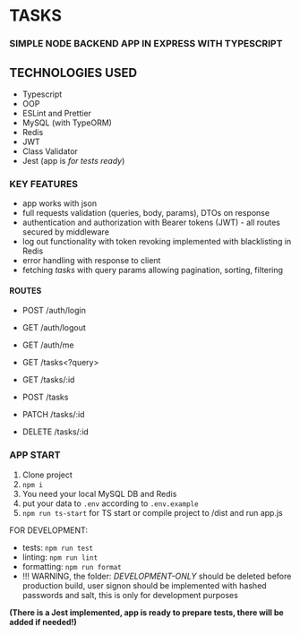 # TASKS
### SIMPLE NODE BACKEND APP IN EXPRESS WITH TYPESCRIPT

## TECHNOLOGIES USED
- Typescript
- OOP
- ESLint and Prettier
- MySQL (with TypeORM)
- Redis
- JWT
- Class Validator
- Jest (app is *for tests ready*)


### KEY FEATURES
- app works with json
- full requests validation (queries, body, params), DTOs on response
- authentication and authorization with Bearer tokens (JWT) - all routes secured by middleware
- log out functionality with token revoking implemented with blacklisting in Redis
- error handling with response to client
- fetching *tasks* with query params allowing pagination, sorting, filtering


#### ROUTES
- POST /auth/login
- GET /auth/logout
- GET /auth/me

- GET /tasks<?query>
- GET /tasks/:id
- POST /tasks
- PATCH /tasks/:id
- DELETE /tasks/:id

### APP START
1. Clone project
2. `npm i`
3. You need your local MySQL DB and Redis
4. put your data to `.env` according to `.env.example`
5. `npm run ts-start` for TS start or compile project to /dist and run app.js

FOR DEVELOPMENT:
- tests: `npm run test`
- linting: `npm run lint`
- formatting: `npm run format`
- !!! WARNING, the folder: *DEVELOPMENT-ONLY* should be deleted before production build, user signon should be implemented with hashed passwords and salt, this is only for development purposes

**(There is a Jest implemented, app is ready to prepare tests, there will be added if needed!)**
